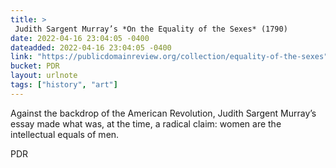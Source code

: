 ```yaml
---
title: > 
 Judith Sargent Murray’s *On the Equality of the Sexes* (1790)
date: 2022-04-16 23:04:05 -0400
dateadded: 2022-04-16 23:04:05 -0400
link: "https://publicdomainreview.org/collection/equality-of-the-sexes"
bucket: PDR
layout: urlnote
tags: ["history", "art"]
--- 
```

Against the backdrop of the American Revolution, Judith Sargent Murray’s essay made what was, at the time, a radical claim: women are the intellectual equals of men.
 <!-- end excerpt --> 
<div class='bucket'><a class='internal-link' src='_notes/buckets/PDR'>PDR</a></div> 
